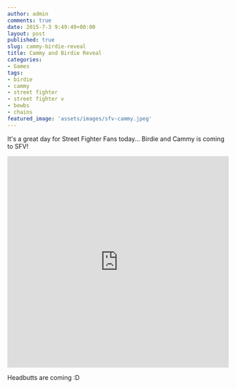 ```yaml
---
author: admin
comments: true
date: 2015-7-3 9:49:49+00:00
layout: post
published: true
slug: cammy-birdie-reveal
title: Cammy and Birdie Reveal
categories:
- Games
tags:
- birdie
- cammy
- street fighter
- street fighter v
- bewbs
- chains
featured_image: 'assets/images/sfv-cammy.jpeg'
---
```


It's a great day for Street Fighter Fans today... Birdie and Cammy is coming to SFV! 

<iframe width="100%" height="480" src="https://www.youtube.com/embed/65g7Cqq1Ygc" frameborder="0" allowfullscreen></iframe>

Headbutts are coming :D